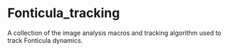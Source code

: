 # Fonticula_tracking
A collection of the image analysis macros and tracking algorithm used to track Fonticula dynamics.
